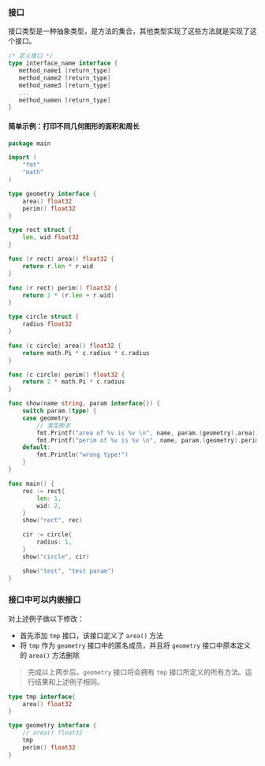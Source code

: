 ### 接口

接口类型是一种抽象类型，是方法的集合，其他类型实现了这些方法就是实现了这个接口。

``` go
/* 定义接口 */
type interface_name interface {
   method_name1 [return_type]
   method_name2 [return_type]
   method_name3 [return_type]
   ...
   method_namen [return_type]
}
```

#### 简单示例：打印不同几何图形的面积和周长
``` go
package main

import (
	"fmt"
	"math"
)

type geometry interface {
	area() float32
	perim() float32
}

type rect struct {
	len, wid float32
}

func (r rect) area() float32 {
	return r.len * r.wid
}

func (r rect) perim() float32 {
	return 2 * (r.len + r.wid)
}

type circle struct {
	radius float32
}

func (c circle) area() float32 {
	return math.Pi * c.radius * c.radius
}

func (c circle) perim() float32 {
	return 2 * math.Pi * c.radius
}

func show(name string, param interface{}) {
	switch param.(type) {
	case geometry:
		// 类型断言
		fmt.Printf("area of %v is %v \n", name, param.(geometry).area())
		fmt.Printf("perim of %v is %v \n", name, param.(geometry).perim())
	default:
		fmt.Println("wrong type!")
	}
}

func main() {
	rec := rect{
		len: 1,
		wid: 2,
	}
	show("rect", rec)

	cir := circle{
		radius: 1,
	}
	show("circle", cir)

	show("test", "test param")
}
```

### 接口中可以内嵌接口
对上述例子做以下修改：
- 首先添加 `tmp` 接口，该接口定义了 `area()` 方法
- 将 `tmp` 作为 `geometry` 接口中的匿名成员，并且将 `geometry` 接口中原本定义的 `area()` 方法删除

> 完成以上两步后，`geometry` 接口将会拥有 `tmp` 接口所定义的所有方法。运行结果和上述例子相同。

``` go
type tmp interface{
	area() float32
}

type geometry interface {
	// area() float32
	tmp
	perim() float32
}
```